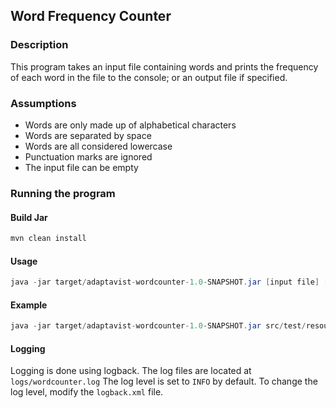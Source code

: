 ## Word Frequency Counter

### Description
This program takes an input file containing words and prints the frequency of each word in the file to the console; or an output file if specified.

### Assumptions
- Words are only made up of alphabetical characters
- Words are separated by space
- Words are all considered lowercase
- Punctuation marks are ignored
- The input file can be empty

### Running the program

#### Build Jar
```java
mvn clean install
```

#### Usage
```java
java -jar target/adaptavist-wordcounter-1.0-SNAPSHOT.jar [input file] [optional: output file]
```

#### Example
```java
java -jar target/adaptavist-wordcounter-1.0-SNAPSHOT.jar src/test/resources/data/input/text.txt
```

#### Logging
Logging is done using logback. The log files are located at `logs/wordcounter.log`
The log level is set to `INFO` by default. To change the log level, modify the `logback.xml` file.

